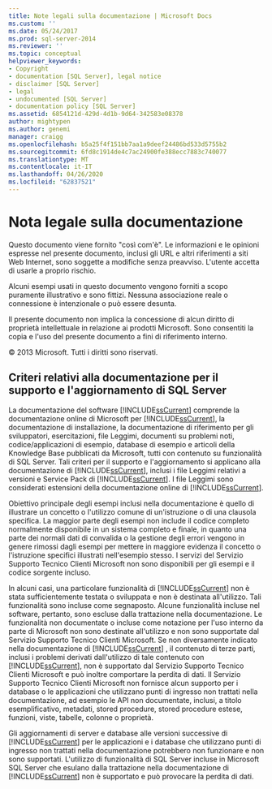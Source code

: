 ```yaml
---
title: Note legali sulla documentazione | Microsoft Docs
ms.custom: ''
ms.date: 05/24/2017
ms.prod: sql-server-2014
ms.reviewer: ''
ms.topic: conceptual
helpviewer_keywords:
- Copyright
- documentation [SQL Server], legal notice
- disclaimer [SQL Server]
- legal
- undocumented [SQL Server]
- documentation policy [SQL Server]
ms.assetid: 6854121d-429d-4d1b-9d64-342583e08378
author: mightypen
ms.author: genemi
manager: craigg
ms.openlocfilehash: b5a25f4f151bb7aa1a9deef24486bd533d5755b2
ms.sourcegitcommit: 6fd8c1914de4c7ac24900fe388ecc7883c740077
ms.translationtype: MT
ms.contentlocale: it-IT
ms.lasthandoff: 04/26/2020
ms.locfileid: "62837521"
---
```

# <a name="legal-notice-for-documentation"></a>Nota legale sulla documentazione
  Questo documento viene fornito "così com'è". Le informazioni e le opinioni espresse nel presente documento, inclusi gli URL e altri riferimenti a siti Web Internet, sono soggette a modifiche senza preavviso. L'utente accetta di usarle a proprio rischio.  
  
  Alcuni esempi usati in questo documento vengono forniti a scopo puramente illustrativo e sono fittizi. Nessuna associazione reale o connessione è intenzionale o può essere desunta.  
  
 Il presente documento non implica la concessione di alcun diritto di proprietà intellettuale in relazione ai prodotti Microsoft. Sono consentiti la copia e l'uso del presente documento a fini di riferimento interno.  
  
 © 2013 Microsoft. Tutti i diritti sono riservati.  
  
## <a name="documentation-policy-for-sql-server-support-and-upgrade"></a>Criteri relativi alla documentazione per il supporto e l'aggiornamento di SQL Server  
 La documentazione del software [!INCLUDE[ssCurrent](../includes/sscurrent-md.md)] comprende la documentazione online di Microsoft per [!INCLUDE[ssCurrent](../includes/sscurrent-md.md)], la documentazione di installazione, la documentazione di riferimento per gli sviluppatori, esercitazioni, file Leggimi, documenti su problemi noti, codice/applicazioni di esempio, database di esempio e articoli della Knowledge Base pubblicati da Microsoft, tutti con contenuto su funzionalità di SQL Server. Tali criteri per il supporto e l'aggiornamento si applicano alla documentazione di [!INCLUDE[ssCurrent](../includes/sscurrent-md.md)], inclusi i file Leggimi relativi a versioni e Service Pack di [!INCLUDE[ssCurrent](../includes/sscurrent-md.md)]. I file Leggimi sono considerati estensioni della documentazione online di [!INCLUDE[ssCurrent](../includes/sscurrent-md.md)].  
  
 Obiettivo principale degli esempi inclusi nella documentazione è quello di illustrare un concetto o l'utilizzo comune di un'istruzione o di una clausola specifica. La maggior parte degli esempi non include il codice completo normalmente disponibile in un sistema completo e finale, in quanto una parte dei normali dati di convalida o la gestione degli errori vengono in genere rimossi dagli esempi per mettere in maggiore evidenza il concetto o l'istruzione specifici illustrati nell'esempio stesso. I servizi del Servizio Supporto Tecnico Clienti Microsoft non sono disponibili per gli esempi e il codice sorgente incluso.  
  
 In alcuni casi, una particolare funzionalità di [!INCLUDE[ssCurrent](../includes/sscurrent-md.md)] non è stata sufficientemente testata o sviluppata e non è destinata all'utilizzo. Tali funzionalità sono incluse come segnaposto. Alcune funzionalità incluse nel software, pertanto, sono escluse dalla trattazione nella documentazione. Le funzionalità non documentate o incluse come notazione per l'uso interno da parte di Microsoft non sono destinate all'utilizzo e non sono supportate dal Servizio Supporto Tecnico Clienti Microsoft. Se non diversamente indicato nella documentazione di [!INCLUDE[ssCurrent](../includes/sscurrent-md.md)] , il contenuto di terze parti, inclusi i problemi derivati dall'utilizzo di tale contenuto con [!INCLUDE[ssCurrent](../includes/sscurrent-md.md)], non è supportato dal Servizio Supporto Tecnico Clienti Microsoft e può inoltre comportare la perdita di dati. Il Servizio Supporto Tecnico Clienti Microsoft non fornisce alcun supporto per i database o le applicazioni che utilizzano punti di ingresso non trattati nella documentazione, ad esempio le API non documentate, inclusi, a titolo esemplificativo, metadati, stored procedure, stored procedure estese, funzioni, viste, tabelle, colonne o proprietà.  
  
 Gli aggiornamenti di server e database alle versioni successive di [!INCLUDE[ssCurrent](../includes/sscurrent-md.md)] per le applicazioni e i database che utilizzano punti di ingresso non trattati nella documentazione potrebbero non funzionare e non sono supportati. L'utilizzo di funzionalità di SQL Server incluse in Microsoft SQL Server che esulano dalla trattazione nella documentazione di [!INCLUDE[ssCurrent](../includes/sscurrent-md.md)] non è supportato e può provocare la perdita di dati.  
  
  
